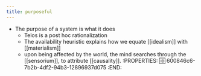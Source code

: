 ```yaml
---
title: purposeful
---
```


- The purpose of a system is what it does
  - Telos is a post hoc rationalization
  - The availability heuristic explains how we equate [[idealism]] with [[materialism]]
  - upon being affected by the world, the mind searches through the [[sensorium]], to attribute [[causality]].
:PROPERTIES:
:id: 600846c6-7b2b-4df2-94b3-12896937d075
:END:
